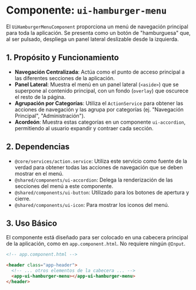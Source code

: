 <!-- File: d:\desarrollos\countries2\frontend\src\app\shared\components\ui-hamburger-menu\README.md | Last Modified: 2025-10-19 -->

# Componente: `ui-hamburger-menu`

El `UiHamburgerMenuComponent` proporciona un menú de navegación principal para toda la aplicación. Se presenta como un botón de "hamburguesa" que, al ser pulsado, despliega un panel lateral deslizable desde la izquierda.

## 1. Propósito y Funcionamiento

-   **Navegación Centralizada**: Actúa como el punto de acceso principal a las diferentes secciones de la aplicación.
-   **Panel Lateral**: Muestra el menú en un panel lateral (`<aside>`) que se superpone al contenido principal, con un fondo (`overlay`) que oscurece el resto de la página.
-   **Agrupación por Categorías**: Utiliza el `ActionService` para obtener las acciones de navegación y las agrupa por categorías (ej. "Navegación Principal", "Administración").
-   **Acordeón**: Muestra estas categorías en un componente `ui-accordion`, permitiendo al usuario expandir y contraer cada sección.

## 2. Dependencias

-   `@core/services/action.service`: Utiliza este servicio como fuente de la verdad para obtener todas las acciones de navegación que se deben mostrar en el menú.
-   `@shared/components/ui-accordion`: Delega la renderización de las secciones del menú a este componente.
-   `@shared/components/ui-button`: Utilizado para los botones de apertura y cierre.
-   `@shared/components/ui-icon`: Para mostrar los iconos del menú.

## 3. Uso Básico

El componente está diseñado para ser colocado en una cabecera principal de la aplicación, como en `app.component.html`. No requiere ningún `@Input`.

```html
<!-- app.component.html -->

<header class="app-header">
  <!-- ... otros elementos de la cabecera ... -->
  <app-ui-hamburger-menu></app-ui-hamburger-menu>
</header>
```